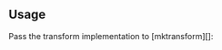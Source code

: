 ## Usage

Pass the transform implementation to [mktransform][]:

<? @source {javascript=s/\.\.\/index/mkql/gm} ../usage.js ?>

